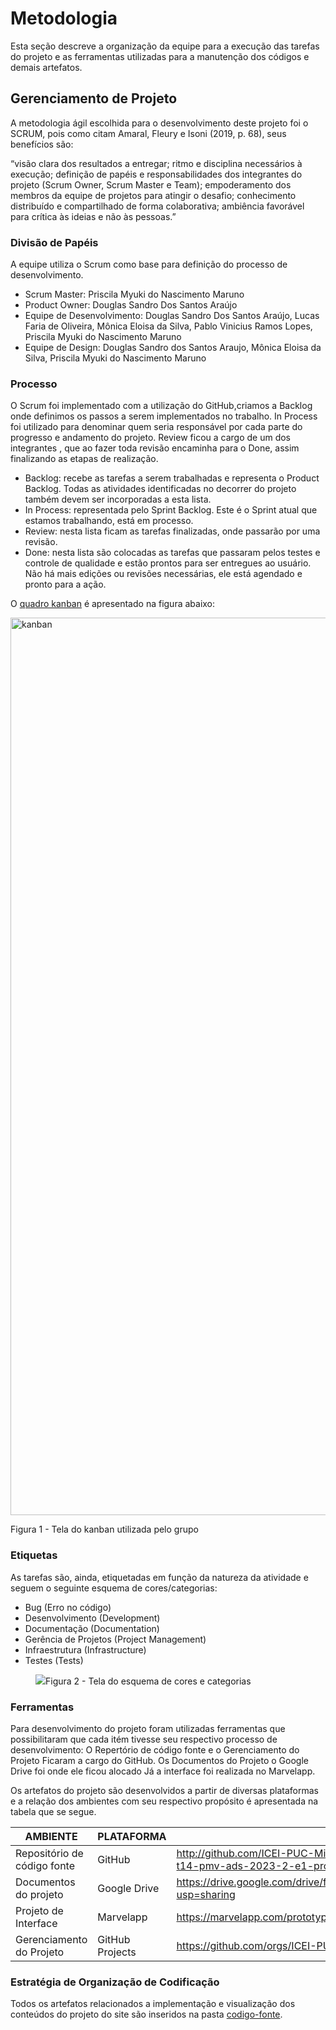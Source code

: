 # Metodologia

Esta seção descreve a organização da equipe para a execução das tarefas do projeto e as ferramentas utilizadas para a manutenção dos códigos e demais artefatos.


## Gerenciamento de Projeto
A metodologia ágil escolhida para o desenvolvimento deste projeto foi o SCRUM, pois como citam Amaral, Fleury e Isoni (2019, p. 68), seus benefícios são:

“visão clara dos resultados a entregar; ritmo e disciplina necessários à execução; definição de papéis e responsabilidades dos integrantes do projeto (Scrum Owner, Scrum Master e Team); empoderamento dos membros da equipe de projetos para atingir o desafio; conhecimento distribuído e compartilhado de forma colaborativa; ambiência favorável para crítica às ideias e não às pessoas.”

### Divisão de Papéis

A equipe utiliza o Scrum como base para definição do processo de desenvolvimento.

- Scrum Master: Priscila Myuki do Nascimento Maruno
- Product Owner: Douglas Sandro Dos Santos Araújo
- Equipe de Desenvolvimento: Douglas Sandro Dos Santos Araújo, Lucas Faria de Oliveira, Mônica Eloisa da Silva, Pablo Vinicius Ramos Lopes, Priscila Myuki do Nascimento Maruno 
- Equipe de Design: Douglas Sandro dos Santos Araujo, Mônica Eloisa da Silva, Priscila Myuki do Nascimento Maruno

### Processo

O Scrum foi implementado com a utilização do GitHub,criamos a Backlog onde definimos os passos a serem implementados no trabalho. In Process foi utilizado para denominar quem seria responsável por cada parte do progresso e andamento do projeto. Review ficou a cargo de um dos integrantes , que ao fazer toda revisão encaminha para o Done, assim finalizando as etapas de realização.

- Backlog: recebe as tarefas a serem trabalhadas e representa o Product Backlog. Todas as atividades identificadas no decorrer do projeto também devem ser incorporadas a esta lista.
- In Process: representada pelo Sprint Backlog. Este é o Sprint atual que estamos trabalhando, está em processo. 
- Review: nesta lista ficam as tarefas finalizadas, onde passarão por uma revisão. 
- Done: nesta lista são colocadas as tarefas que passaram pelos testes e controle de qualidade e estão prontos para ser entregues ao usuário. Não há mais edições ou revisões necessárias, ele está agendado e pronto para a ação.

O <a href="https://github.com/orgs/ICEI-PUC-Minas-PMV-ADS/projects/703">quadro kanban</a> é apresentado na figura abaixo:

<img width="1436" alt="kanban" src="https://github.com/ICEI-PUC-Minas-PMV-ADS/pmv-ads-2023-2-e1-proj-web-t14-pmv-ads-2023-2-e1-ProjCatalogoMercado/assets/145761508/6b2b55da-37aa-40bf-86c9-14e4f76ce81b">

Figura 1 - Tela do kanban utilizada pelo grupo

### Etiquetas
<p>As tarefas são, ainda, etiquetadas em função da natureza da atividade e seguem o seguinte esquema de cores/categorias:</p>

<ul>
  <li>Bug (Erro no código)</li>
  <li>Desenvolvimento (Development)</li>
  <li>Documentação (Documentation)</li>
  <li>Gerência de Projetos (Project Management)</li>
  <li>Infraestrutura (Infrastructure)</li>
  <li>Testes (Tests)</li>
</ul>

<figure> 
  <img src="https://user-images.githubusercontent.com/100447878/164068979-9eed46e1-9b44-461e-ab88-c2388e6767a1.png"
    <figcaption>Figura 2 - Tela do esquema de cores e categorias</figcaption>
</figure> 

### Ferramentas

Para desenvolvimento do projeto foram utilizadas ferramentas que possibilitaram que cada itém tivesse seu respectivo processo de desenvolvimento: 
O Repertório de código fonte e o Gerenciamento do Projeto Ficaram a cargo do GitHub. Os Documentos do Projeto o Google Drive foi onde ele ficou alocado
Já a interface foi realizada no Marvelapp.

Os artefatos do projeto são desenvolvidos a partir de diversas plataformas e a relação dos ambientes com seu respectivo propósito é apresentada na tabela que se segue.

| AMBIENTE                            | PLATAFORMA                         | LINK DE ACESSO                         |
|-------------------------------------|------------------------------------|----------------------------------------|
| Repositório de código fonte         | GitHub                             | http://github.com/ICEI-PUC-Minas-PMV-ADS/pmv-ads-2023-2-e1-proj-web-t14-pmv-ads-2023-2-e1-projpeqnegocios |
| Documentos do projeto               | Google Drive                       |  https://drive.google.com/drive/folders/1bDLT61JwP3oiCm6mOkWUb5t1BCTsn2GM?usp=sharing                     |  
| Projeto de Interface                | Marvelapp                          | https://marvelapp.com/prototype/7ab5bid/screen/92775766                                                   |
| Gerenciamento do Projeto            | GitHub Projects                    | https://github.com/orgs/ICEI-PUC-Minas-PMV-ADS/projects/703                                               |

### Estratégia de Organização de Codificação 

Todos os artefatos relacionados a implementação e visualização dos conteúdos do projeto do site são inseridos na pasta [codigo-fonte](http://https://github.com/ICEI-PUC-Minas-PMV-ADS/WebApplicationProject-Template-v2/tree/main/codigo-fonte).







